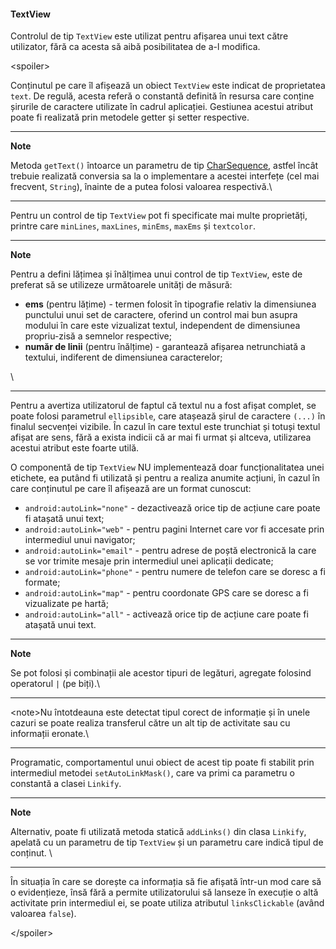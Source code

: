 #### TextView

Controlul de tip `TextView` este utilizat pentru afișarea unui text
către utilizator, fără ca acesta să aibă posibilitatea de a-l modifica.

\<spoiler>

Conținutul pe care îl afișează un obiect `TextView` este indicat de
proprietatea `text`. De regulă, acesta referă o constantă definită în
resursa care conține șirurile de caractere utilizate în cadrul
aplicației. Gestiunea acestui atribut poate fi realizată prin metodele
getter și setter respective.

---
**Note**

Metoda `getText()` întoarce un parametru de tip
[CharSequence](http:*developer.android.com/reference/java/lang/CharSequence.html),
astfel încât trebuie realizată conversia sa la o implementare a acestei
interfețe (cel mai frecvent, `String`), înainte de a putea folosi
valoarea respectivă.\

---

Pentru un control de tip `TextView` pot fi specificate mai multe
proprietăți, printre care `minLines`, `maxLines`, `minEms`, `maxEms` și
`textcolor`.

---
**Note**

Pentru a defini lățimea și înălțimea unui control de tip
`TextView`, este de preferat să se utilizeze următoarele unități de
măsură:

-   **ems** (pentru lățime) - termen folosit în tipografie relativ la
    dimensiunea punctului unui set de caractere, oferind un control mai
    bun asupra modului în care este vizualizat textul, independent de
    dimensiunea propriu-zisă a semnelor respective;
-   **număr de linii** (pentru înălțime) - garantează afișarea
    netrunchiată a textului, indiferent de dimensiunea caracterelor;

\

---

Pentru a avertiza utilizatorul de faptul că textul nu a fost afișat
complet, se poate folosi parametrul `ellipsible`, care atașează șirul de
caractere `(...)` în finalul secvenței vizibile. În cazul în care textul
este trunchiat și totuși textul afișat are sens, fără a exista indicii
că ar mai fi urmat și altceva, utilizarea acestui atribut este foarte
utilă.

O componentă de tip `TextView` NU implementează doar funcționalitatea
unei etichete, ea putând fi utilizată și pentru a realiza anumite
acțiuni, în cazul în care conținutul pe care îl afișează are un format
cunoscut:

-   `android:autoLink="none"` - dezactivează orice tip de acțiune care
    poate fi atașată unui text;
-   `android:autoLink="web"` - pentru pagini Internet care vor fi
    accesate prin intermediul unui navigator;
-   `android:autoLink="email"` - pentru adrese de poștă electronică la
    care se vor trimite mesaje prin intermediul unei aplicații dedicate;
-   `android:autoLink="phone"` - pentru numere de telefon care se doresc
    a fi formate;
-   `android:autoLink="map"` - pentru coordonate GPS care se doresc a fi
    vizualizate pe hartă;
-   `android:autoLink="all"` - activează orice tip de acțiune care poate
    fi atașată unui text.

---
**Note**

Se pot folosi și combinații ale acestor tipuri de legături,
agregate folosind operatorul `|` (pe biți).\

---

\<note>Nu întotdeauna este detectat tipul corect de informație și în
unele cazuri se poate realiza transferul către un alt tip de activitate
sau cu informații eronate.\

---

Programatic, comportamentul unui obiect de acest tip poate fi stabilit
prin intermediul metodei `setAutoLinkMask()`, care va primi ca parametru
o constantă a clasei `Linkify`.

---
**Note**

Alternativ, poate fi utilizată metoda statică `addLinks()`
din clasa `Linkify`, apelată cu un parametru de tip `TextView` și un
parametru care indică tipul de conținut. \

---

În situația în care se dorește ca informația să fie afișată într-un mod
care să o evidențieze, însă fără a permite utilizatorului să lanseze în
execuție o altă activitate prin intermediul ei, se poate utiliza
atributul `linksClickable` (având valoarea `false`).

\</spoiler>

